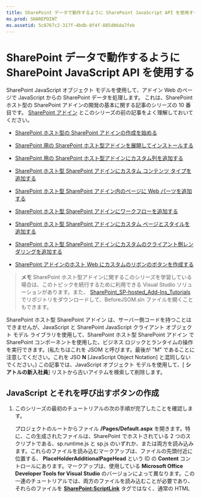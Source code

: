```yaml
---
title: SharePoint データで動作するように SharePoint JavaScript API を使用する
ms.prod: SHAREPOINT
ms.assetid: 5c8767c2-317f-4bdb-8f4f-885d06da7feb
---
```



# SharePoint データで動作するように SharePoint JavaScript API を使用する
SharePoint JavaScript オブジェクト モデルを使用して、アドイン Web のページで JavaScript からの SharePoint データを処理します。
これは、SharePoint ホスト型の SharePoint アドインの開発の基本に関する記事のシリーズの 10 番目です。 [SharePoint アドイン](sharepoint-add-ins.md) とこのシリーズの前の記事をよく理解しておいてください。





-  [SharePoint ホスト型の SharePoint アドインの作成を始める](get-started-creating-sharepoint-hosted-sharepoint-add-ins.md)


-  [SharePoint 用の SharePoint ホスト型アドインを展開してインストールする](deploy-and-install-a-sharepoint-hosted-sharepoint-add-in.md)


-  [SharePoint 用の SharePoint ホスト型アドインにカスタム列を追加する](add-custom-columns-to-a-sharepoint-hostedsharepoint-add-in.md)


-  [SharePoint ホスト型 SharePoint アドインにカスタム コンテンツ タイプを追加する](add-a-custom-content-type-to-a-sharepoint-hostedsharepoint-add-in.md)


-  [SharePoint ホスト型 SharePoint アドイン内のページに Web パーツを追加する](add-a-web-part-to-a-page-in-a-sharepoint-hosted-sharepoint-add-in.md)


-  [SharePoint ホスト型 SharePoint アドインにワークフローを追加する](add-a-workflow-to-a-sharepoint-hosted-sharepoint-add-in.md)


-  [SharePoint ホスト型 SharePoint アドインにカスタム ページとスタイルを追加する](add-a-custom-page-and-style-to-a-sharepoint-hosted-sharepoint-add-in.md)


-  [SharePoint ホスト型 SharePoint アドインにカスタムのクライアント側レンダリングを追加する](add-custom-client-side-rendering-to-a-sharepoint-hosted-sharepoint-add-in.md)


-  [SharePoint アドインのホスト Web にカスタムのリボンのボタンを作成する](create-a-custom-ribbon-button-in-the-host-web-of-a-sharepoint-add-in.md)



> **メモ**
> SharePoint ホスト型アドインに関するこのシリーズを学習している場合は、このトピックを続行するために利用できる Visual Studio ソリューションがあります。また、 [SharePoint_SP-hosted_Add-Ins_Tutorials](https://github.com/OfficeDev/SharePoint_SP-hosted_Add-Ins_Tutorials) でリポジトリをダウンロードして、BeforeJSOM.sln ファイルを開くこともできます。




SharePoint ホスト型 SharePoint アドイン は、サーバー側コードを持つことはできませんが、JavaScript と SharePoint JavaScript クライアント オブジェクト モデル ライブラリを使用して、SharePoint ホスト型 SharePoint アドイン で SharePoint コンポーネントを使用した、ビジネス ロジックとランタイムの操作を実行できます。(私たちはこれを JSOM と呼びます。最後が "M" であることに注意してください。これを JSO **N** [JavaScript Object Notation] と混同しないでください。) この記事では、JavaScript オブジェクト モデルを使用して、[ **シアトルの新入社員**] リストから古いアイテムを検索して削除します。
## JavaScript とそれを呼び出すボタンの作成


1. このシリーズの最初のチュートリアルの次の手順が完了したことを確認します。 

    プロジェクトのルートからファイル **/Pages/Default.aspx** を開きます。特に、この生成されたファイルは、SharePoint でホストされている 2 つのスクリプトである、sp.runtime.js と sp.js のいずれか、または両方を読み込みます。これらのファイルを読み込むマークアップは、ファイルの先頭付近に位置する、 **PlaceHolderAdditionalPageHead** という ID の **Content** コントロールにあります。マークアップは、使用している **Microsoft Office Developer Tools for Visual Studio** のバージョンによって異なります。この一連のチュートリアルでは、両方のファイルを読み込むことが必要であり、それらのファイルを **<SharePoint:ScriptLink>** タグではなく、通常の HTML **<script>** タグで読み込むことが必要です。 **PlaceHolderAdditionalPageHead** コントロールの中の行 `<meta name="WebPartPageExpansion" content="full" />` の *すぐ上*  に、次の行があることをご確認ください。



 ```

<script type="text/javascript" src="/_layouts/15/sp.runtime.js"></script>
<script type="text/javascript" src="/_layouts/15/sp.js"></script> 

 ```


    次いで、2 ファイルのどちらかを読み込むマークアップが他にもないかファイルを検索し、重複するマークアップを削除します。ファイルを保存して閉じます。


2. **ソリューション エクスプローラー**の **スクリプト** ノードでは、既に Add-in.js ファイルが存在する可能性があります。Add-in.js ファイルは存在しないものの、App.js がある場合は、App.js を右クリックして Add-in.js に名前を変更します。Add-in.js も App.js もない場合は、次の手順で作成します。

1. [ **スクリプト**] ノードを右クリックして、[ **追加**] > [ **新しい項目**] > **[Web]** を選択します。


2. [ **JavaScript ファイル**] を選択して、Add-in.js という名前にします。


3. Add-in.js がある場合は開いてコンテンツを削除します。


4. 次の行をファイルに追加します。このコードについて、以下の点に注意してください。

  -  `'use strict';` 行により、JavaScript で不適切なプラクティスを不注意で使用した場合に、ブラウザーの JavaScript ランタイムが例外をスローします。


  -  `clientContext` 変数は、SharePoint Web サイトを参照する **SP.ClientContext** オブジェクトを保持します。すべての JSOM コードは、この型のオブジェクトを作成またはこの型のオブジェクトへの参照を取得することで開始されます。


  -  `employeeList` 変数は、リスト インスタンス [ **シアトルの新入社員**] への参照を保持します。


  -  `completedItems` 変数は、スクリプトが削除するリストからのアイテムである、[ **オリエンテーション ステージ**] フィールドが [ **完了**] に設定されているアイテムを保持します。



 ```

'use strict';

var clientContext = SP.ClientContext.get_current(); 
var employeeList = clientContext.get_web().get_lists().getByTitle('New Employees In Seattle'); 
var completedItems; 
 ```

5. クライアント ブラウザーと SharePoint サーバーの間のメッセージを最小化するために、JSOM はバッチ処理システムを使用します。実際にサーバーにメッセージを送信 (および返信を受信) する関数は **SP.ClientContext.executeQueryAsync** の 1 つだけです。 **executeQueryAsync** の呼び出しの間に発生する JSOM API への呼び出しはまとめられ、次に **executeQueryAsync** が呼び出されたときに、バッチでサーバーに送信されます。ただし、オブジェクトが以前の **executeQueryAsync** の呼び出しでクライアントに渡されていないと、通常は JSOM オブジェクトのメソッドを呼び出すことができません。スクリプトはリスト上の完了した各アイテムの **SP.ListItem.deleteObject** メソッドを呼び出すので、 **executeQueryAsync** の呼び出しを 2 回行う必要があります。1 つ目は完了したリスト アイテムのコレクションを取得し、2 つ目は **deleteObject** の呼び出しをバッチ処理して、実行のためにサーバーに送信します。

    では、最初にサーバーからリスト アイテムを取得するメソッドを作成します。次のコードをファイルに追加します。



 ```

function purgeCompletedItems() {

   var camlQuery = new SP.CamlQuery(); 
   camlQuery.set_viewXml( 
         '<View><Query><Where><Eq>' + 
           '<FieldRef Name=\\'OrientationStage\\'/><Value Type=\\'Choice\\'>Completed</Value>' + 
         '</Eq></Where></Query></View>'); 
     completedItems = employeeList.getItems(camlQuery); 
}
 ```

6. これらの行がサーバーに送信され、そこで実行される場合、リスト アイテムのコレクションを作成しますが、スクリプトはそのコレクションをクライアントに渡す必要があります。これは、 **SP.ClientContext.load** 関数への呼び出しを使用して実行されるため、次の行をメソッドの終わりに追加します。

 ```

clientContext.load(completedItems);
 ```

7. **executeQueryAsync** の呼び出しを追加します。このメソッドには 2 つのパラメーターがあり、どちらもコールバック関数です。1 つ目は、サーバーがバッチですべてのコマンドを正常に実行する場合に動作します。2 つ目は、サーバーが何らかの理由で失敗した場合に動作します。これらの 2 つの関数は、後の手順で作成します。次の行をメソッドの終わりに追加します。

 ```
  clientContext.executeQueryAsync(deleteCompletedItems, onGetCompletedItemsFail);
 ```

8. 最後に、次の行をメソッドの終わりに追加します。関数を呼び出す ASP.NET ボタンに **false** を返すことにより、ASP.NET ボタンの既定の動作をキャンセルし、これによりページがリロードされます。ページをリロードすると、Add-in.js ファイルのリロードも実行されます。次にこれが `clientContext` オブジェクトを再初期化します。このリロードが、 **executeQueryAsync** が要求を送信するタイミングと、SharePoint サーバーが応答を返すタイミングの間で完了した場合、元の `clientContext` オブジェクトは応答を処理するために存在していません。関数は、成功または失敗のいずれのコールバックも実行されず停止します (正確な動作は、ブラウザーに応じて異なります)。

 ```
  return false;
 ```

9. 次の関数  `deleteCompletedItems` をファイル追加します。これは、 `purgeCompletedItems` 関数が成功している場合に動作する関数です。このコードについて、以下の点に注意してください。

  - **SP.ListItem.get_id** メソッドは、リスト アイテムの ID を返します。配列の各アイテムは、 **SP.ListItem** オブジェクトです。


  - **SP.List.getItemById** メソッドは、指定された ID の **SP.ListItem** オブジェクトを返します。


  - **SP.ListItem.deleteObject** メソッドは、 **executeQueryAsync** が呼び出されたときにサーバー上で削除されるリスト アイテムをマークします。


  - リスト アイテムは、サーバーから配列に送信されるコレクションからコピーしてからでなければ、削除できません。スクリプトが 各アイテムに対して **deleteObject** メソッドを **while** ループで直接呼び出した場合、JavaScript は 列挙の処理が行われている間に、コレクションの長さが変更されていることを通知するエラーをスローします。アイテムは **deleteObject** の呼び出しがまとめられてサーバーに送信されるまでどこからも削除されないため、エラー メッセージがそのまま当てはまるわけではありません。しかし、JSOM は、サーバーで発生する例外のスローを最小限にするよう設計されています (コレクションの反復処理の間、コードはコレクションのサイズを変更しません)。ただし、配列は固定サイズであるため、アイテム上で **deleteObject** を呼び出すと、アイテムがリストから削除されますが、配列のサイズを変更することはありません。



 ```
  function deleteCompletedItems() {

    var itemArray = new Array();
    var listItemEnumerator = completedItems.getEnumerator();

    while (listItemEnumerator.moveNext()) {
        var item = listItemEnumerator.get_current();
        itemArray.push(item);
    }

    var i;
    for (i = 0; i < itemArray.length; i++) {
        employeeList.getItemById(itemArray[i].get_id()).deleteObject();
    }

    clientContext.executeQueryAsync(onDeleteCompletedItemsSuccess, onDeleteCompletedItemsFail);
}
 ```

10. 次の関数  `onDeleteCompletedItemsSuccess` をファイルに追加します。これは、完了したアイテムが正常に削除された場合 (またはリストに完了したアイテムがない場合) に動作する関数です。2 行目の `location.reload(true);` は、ページをサーバーからリロードします。これは、ページのリスト ビュー Web パーツが、ページの更新まで引き続き完了したアイテムを表示するので便利です。(Add-in.js ファイルもリロードされますが、これは実行継続中の JavaScript 関数を中断する方法で動作するわけではないため、問題が発生しません。

 ```

function onDeleteCompletedItemsSuccess() {
    alert('Completed orientations have been deleted.');
    location.reload(true);
}
 ```

11. 次の 2 つの callback-on-failure 関数をファイルに追加します。

 ```

// Failure callbacks

function onGetCompletedItemsFail(sender, args) {
    alert('Unable to get completed items. Error:' + args.get_message() + '\\n' + args.get_stackTrace());
}

function onDeleteCompletedItemsFail(sender, args) {
    alert('Unable to delete completed items. Error:' + args.get_message() + '\\n' + args.get_stackTrace());
}
 ```

12. default.aspx ファイルを開き、ID **PlaceHolderMain** を持つ **asp:Content** 要素を検索します。


13. **WebPartPages:WebPartZone** 要素と最初の 2 つの **asp:Hyperlink** 要素の間に次のマークアップを追加します。 **OnClientClick** ハンドラーの値は、 `purgeCompletedItems()` ではなく `return purgeCompletedItems()` です。関数から返される `false` は、ページをリロードしないよう ASP.NET に通知します。

 ```HTML

<p><asp:Button runat="server" OnClientClick="return purgeCompletedItems()"
  ID="purgecompleteditemsbutton" Text="Purge Completed Items" /></p>
 ```

14. プロジェクトを Visual Studio で再構築します。


15. アドインをテストしながらリスト アイテムの [ **オリエンテーション ステージ**] を [完了] に手動で設定する必要を最小限にするには、(リスト テンプレート **NewEmployeeOrientation** の elements.xml ではなく) リスト インスタンス **NewEmployeesInSeattle** の elements.xml ファイルを開き、マークアップ `<Field Name="OrientationStage">Completed</Field>` を 1 つ以上の **Row** 要素の最後の子として追加します。

    **Rows** 要素は、次の例のようになります。



 ```

<Rows>
  <Row>
    <Field Name="Title">Tom Higginbotham</Field>
    <Field Name="Division">Manufacturing</Field>
    <Field Name="OrientationStage">Completed</Field>
  </Row>
  <Row>
    <Field Name="Title">Satomi Hayakawa</Field>
    <Field Name="OrientationStage">Completed</Field>
  </Row>
  <Row>
    <Field Name="Title">Cassi Hicks</Field>
  </Row>
  <Row>
    <Field Name="Title">Lertchai Treetawatchaiwong</Field>
  </Row>
</Rows>
 ```


## アドインを実行してテストする






1. デバッグするときに Visual Studio が使用するブラウザーのポップアップを有効にします。


2. F5 キーを使用して、アドインを展開して実行します。Visual Studio が、テスト用 SharePoint サイトにアドインを一時的にインストールして、すぐにアドインを実行します。


3. アドインのホームページが開き、[ **オリエンテーション ステージ**] が [ **完了**] のアイテムが 1 つ以上リストにあります。

   **完了したアイテムの削除前のリスト**



![2 つのアイテムが「完了」に設定されている「オリエンテーション ステージ」列がある「シアトルの新入社員」一覧。この一覧の下に「完了したアイテムの消去」というラベルのボタンがあります。](images/e5e4eef8-a218-4797-aabc-c52adbd2d96d.PNG)





4. アドインの開始ページが完全に読み込まれたら、[ **完了したアイテムの消去**] ボタンを選択します。操作が成功した (失敗のメッセージが表示されない) 場合、すべての [ **完了**] のアイテムが削除され、 **完了したオリエンテーションが削除された**ことを示すポップアップ メッセージ ボックスが表示されます。


5. ポップアップを閉じるとページがリロードされ、[ **完了**] のアイテムはリスト ビューの Web パーツに表示されなくなります。

   **完了したアイテムの削除後のリスト**



![前より 2 つアイテムが少なく、「オリエンテーション ステージ」が「完了」に設定されているアイテムがない「シアトルの新入社員」一覧。](images/a0330fad-1473-4fde-9df2-8be0b37df1a1.PNG)





6. デバッグ セッションを終了するには、ブラウザー ウィンドウを閉じるか、Visual Studio でデバッグを停止します。F5 を押すたびに、Visual Studio は以前のバージョンのアドインを取り消し、最新のアドインをインストールします。


7. このアドインおよび他の記事の Visual Studio ソリューションを操作し、それが終了したら前回のアドインを取り消すとよいでしょう。 **ソリューション エクスプローラー**のプロジェクトを右クリックして、[ **取り消し**] を選択します。



## 
<a name="Nextsteps"> </a>

このシリーズの次の記事では、ホスト Web の SharePoint データを操作するアドイン Web のページに JavaScript を追加します。 [アドイン Web で JavaScript からのホスト Web データを使って作業する](work-with-host-web-data-from-javascript-in-the-add-in-web.md)




